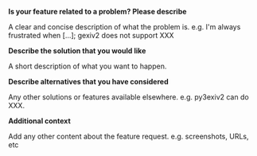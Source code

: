 **Is your feature related to a problem? Please describe**

A clear and concise description of what the problem is.
e.g. I'm always frustrated when [...]; gexiv2 does not support XXX

**Describe the solution that you would like**

A short description of what you want to happen.

**Describe alternatives that you have considered**

Any other solutions or features available elsewhere. e.g. 
py3exiv2 can do XXX.

**Additional context**

Add any other content about the feature request. e.g. screenshots, 
URLs, etc
